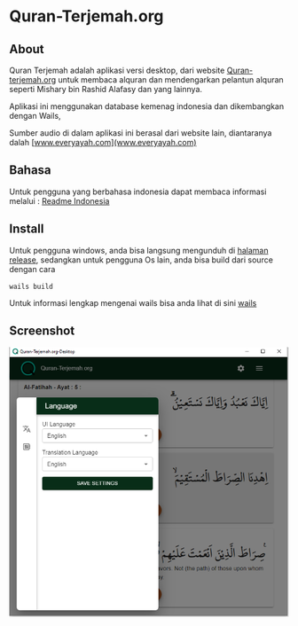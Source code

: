# Quran-Terjemah.org

## About

Quran Terjemah adalah aplikasi versi desktop, dari website [Quran-terjemah.org](https://quran-terjemah.org) untuk membaca alquran dan mendengarkan pelantun alquran seperti Mishary bin Rashid Alafasy dan yang lainnya.

Aplikasi ini menggunakan database kemenag indonesia dan dikembangkan dengan Wails,

Sumber audio di dalam aplikasi ini berasal dari website lain, diantaranya dalah [www.everyayah.com](www.everyayah.com)


## Bahasa
Untuk pengguna yang berbahasa indonesia dapat membaca informasi melalui : 
[Readme Indonesia](./README_id.md)
 

## Install

Untuk pengguna windows, anda bisa langsung mengunduh di [halaman release](https://github.com/nnttoo/quran-terjemah_org/releases/latest),
sedangkan untuk pengguna Os lain, anda bisa build dari source dengan cara   

```
wails build 
```
 
Untuk informasi lengkap mengenai wails bisa anda lihat di sini [wails](https://wails.io/)

## Screenshot

![ss](./screenshot/ss.png)